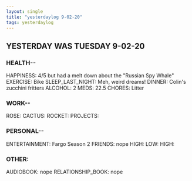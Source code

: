 ```yaml
---
layout: single
title: "yesterdaylog 9-02-20"
tags: yesterdaylog
---
```


## YESTERDAY WAS TUESDAY 9-02-20

### HEALTH--

HAPPINESS: 4/5 but had a melt down about the "Russian Spy Whale"
EXERCISE: Bike
SLEEP_LAST_NIGHT: Meh, weird dreams!
DINNER: Colin's zucchini fritters
ALCOHOL: 2
MEDS: 22.5
CHORES: Litter

### WORK--

ROSE:
CACTUS:
ROCKET:
PROJECTS:

### PERSONAL--

ENTERTAINMENT: Fargo Season 2
FRIENDS: nope
HIGH:
LOW:
HIGH:

### OTHER:

AUDIOBOOK: nope
RELATIONSHIP_BOOK: nope
